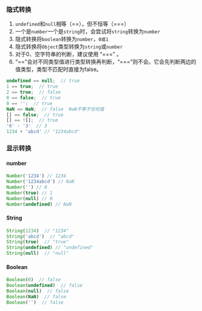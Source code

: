 ### 隐式转换

1. `undefined`和`null`相等（==），但不恒等（===）
2. 一个是`number`一个是`string`时，会尝试将`string`转换为`number`
3. 隐式转换将`boolean`转换为`number`，`0或1`
4. 隐式转换将`Object`类型转换为`string`或`number`
5. 对于0、空字符串的判断，建议使用 “===” 。
6. “==”会对不同类型值进行类型转换再判断，“===”则不会。它会先判断两边的值类型，类型不匹配时直接为false。

```js
undefined == null;  // true   
1 == true;  // true  
2 == true;  // false  
0 == false;  // true
0 == '';  // true   
NaN == NaN;  // false  NaN不等于任何值
[] == false;  // true  
[] == ![];  // true
'6' - '3'  // 3
1234 + 'abcd' // "1234abcd"
```

### 显示转换

#### number

```js
Number('1234') // 1234
Number('1234abcd') // NaN
Number('') // 0
Number(true) // 1
Number(null) // 0
Number(undefined) // NaN
```

#### String

```js
String(1234)  // "1234"
String('abcd')  // "abcd"
String(true)  // "true"
String(undefined) // "undefined"
String(null)  // "null"
```

#### Boolean

```js
Boolean(0)  // false
Boolean(undefined)  // false
Boolean(null)  // false
Boolean(NaN)  // false
Boolean('')  // false
```

